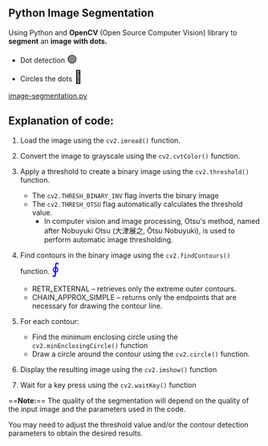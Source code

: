 ## Python Image Segmentation

Using Python and **OpenCV** (Open Source Computer Vision) library to **segment** an **image with dots.** 

* Dot detection <span style="font-size: 20px;">🟢</span>
* Circles the dots <span style="font-size: 25px;">🫥</span>

[image-segmentation.py](../bear_training/image-segmentation.py)

## Explanation of code:

1. Load the image using the `cv2.imread()` function.

2. Convert the image to grayscale using the `cv2.cvtColor()` function.

3. Apply a threshold to create a binary image using the `cv2.threshold()` function.
    * The `cv2.THRESH_BINARY_INV` flag inverts the binary image
    * The `cv2.THRESH_OTSU` flag automatically calculates the threshold value.
        * In computer vision and image processing, Otsu's method, named after Nobuyuki Otsu (大津展之, Ōtsu Nobuyuki), is used to perform automatic image thresholding.

4. Find contours in the binary image using the `cv2.findContours()` function. <span style="color: blue; font-size: 30px;">∮</span>
    * RETR\_EXTERNAL – retrieves only the extreme outer contours.
    * CHAIN\_APPROX\_SIMPLE – returns only the endpoints that are necessary for drawing the contour line.

5. For each contour:
    * Find the minimum enclosing circle using the `cv2.minEnclosingCircle()` function
    * Draw a circle around the contour using the `cv2.circle()` function.

6. Display the resulting image using the `cv2.imshow()` function

7. Wait for a key press using the `cv2.waitKey()` function

==**Note:**== The quality of the segmentation will depend on the quality of the input image and the parameters used in the code.

You may need to adjust the threshold value and/or the contour detection parameters to obtain the desired results.

<br>
